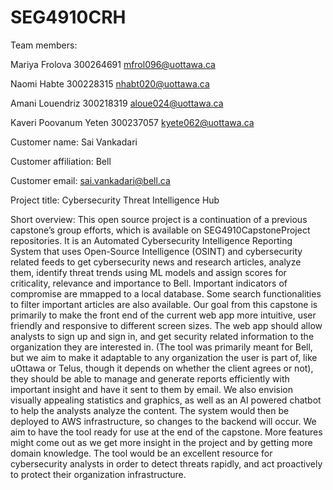 # SEG4910CRH

Team members:

Mariya Frolova  300264691  mfrol096@uottawa.ca

Naomi Habte  300228315  nhabt020@uottawa.ca

Amani Louendriz  300218319  aloue024@uottawa.ca

Kaveri Poovanum Yeten  300237057  kyete062@uottawa.ca

Customer name: Sai Vankadari

Customer affiliation: Bell

Customer email: sai.vankadari@bell.ca

Project title: Cybersecurity Threat Intelligence Hub

Short overview: This open source project is a continuation of a previous capstone’s group efforts, which is available on SEG4910CapstoneProject repositories.  It is an Automated Cybersecurity Intelligence Reporting System that uses Open-Source Intelligence (OSINT) and cybersecurity related feeds to get cybersecurity news and research articles, analyze them, identify threat trends using ML models and assign scores for criticality, relevance and importance to Bell. Important indicators of compromise are mmapped to a local database. Some search functionalities to filter important articles are also available.
Our goal from this capstone is primarily to make the front end of the current web app more intuitive, user friendly and responsive to different screen sizes. The web app should allow analysts to sign up and sign in, and get security related information to the organization they are interested in. (The tool was primarily meant for Bell, but we aim to make it adaptable to any organization the user is part of, like uOttawa or Telus, though it depends on whether the client agrees or not), they should be able to manage and generate reports efficiently with important insight and have it sent to them by email. We also envision visually appealing statistics and graphics, as well as an AI powered chatbot to help the analysts analyze the content. The system would then be deployed to AWS infrastructure, so changes to the backend will occur. We aim to have the tool ready for use at the end of the capstone. More features might come out as we get more insight in the project and by getting more domain knowledge. The tool would be an excellent resource for cybersecurity analysts in order to detect threats rapidly, and act proactively to protect their organization infrastructure.
